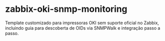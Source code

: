 # zabbix-oki-snmp-monitoring
Template customizado para impressoras OKI sem suporte oficial no Zabbix, incluindo guia para descoberta de OIDs via SNMPWalk e integração passo a passo.
